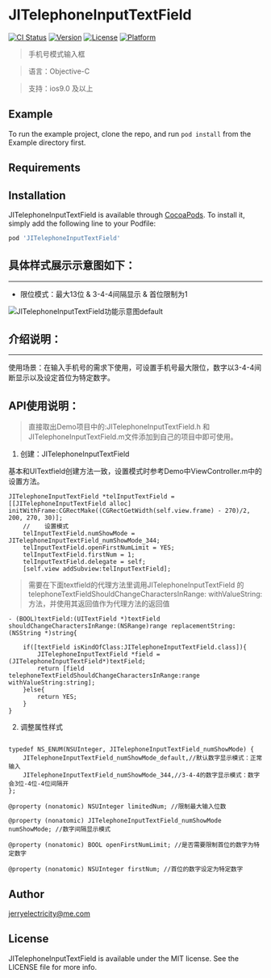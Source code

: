 # JITelephoneInputTextField

[![CI Status](https://img.shields.io/travis/jerryelectricity@me.com/JITelephoneInputTextField.svg?style=flat)](https://travis-ci.org/jerryelectricity@me.com/JITelephoneInputTextField)
[![Version](https://img.shields.io/cocoapods/v/JITelephoneInputTextField.svg?style=flat)](https://cocoapods.org/pods/JITelephoneInputTextField)
[![License](https://img.shields.io/cocoapods/l/JITelephoneInputTextField.svg?style=flat)](https://cocoapods.org/pods/JITelephoneInputTextField)
[![Platform](https://img.shields.io/cocoapods/p/JITelephoneInputTextField.svg?style=flat)](https://cocoapods.org/pods/JITelephoneInputTextField)

>手机号模式输入框

>语言：Objective-C

>支持：ios9.0 及以上

## Example

To run the example project, clone the repo, and run `pod install` from the Example directory first.

## Requirements

## Installation

JITelephoneInputTextField is available through [CocoaPods](https://cocoapods.org). To install
it, simply add the following line to your Podfile:

```ruby
pod 'JITelephoneInputTextField'
```

## 具体样式展示示意图如下：
***
* 限位模式：最大13位 & 3-4-4间隔显示 & 首位限制为1

![JITelephoneInputTextField功能示意图default](https://github.com/JerryIce/JITelephoneInputTextField/blob/master/other/JITelephoneInputTextFieldDiagram.gif)

## 介绍说明：
***
使用场景：在输入手机号的需求下使用，可设置手机号最大限位，数字以3-4-4间断显示以及设定首位为特定数字。

## API使用说明：

> 直接取出Demo项目中的:JITelephoneInputTextField.h 和 JITelephoneInputTextField.m文件添加到自己的项目中即可使用。

1. 创建：JITelephoneInputTextField

基本和UITextfield创建方法一致，设置模式时参考Demo中ViewController.m中的设置方法。

```
JITelephoneInputTextField *telInputTextField = [[JITelephoneInputTextField alloc] initWithFrame:CGRectMake((CGRectGetWidth(self.view.frame) - 270)/2, 200, 270, 30)];
    //    设置模式
    telInputTextField.numShowMode = JITelephoneInputTextField_numShowMode_344;
    telInputTextField.openFirstNumLimit = YES;
    telInputTextField.firstNum = 1;
    telInputTextField.delegate = self;
    [self.view addSubview:telInputTextField];
```
> 需要在下面textfield的代理方法里调用JITelephoneInputTextField 的telephoneTextFieldShouldChangeCharactersInRange: withValueString: 方法，并使用其返回值作为代理方法的返回值

```
- (BOOL)textField:(UITextField *)textField shouldChangeCharactersInRange:(NSRange)range replacementString:(NSString *)string{
    
    if([textField isKindOfClass:JITelephoneInputTextField.class]){
        JITelephoneInputTextField *field = (JITelephoneInputTextField*)textField;
        return [field telephoneTextFieldShouldChangeCharactersInRange:range withValueString:string];
    }else{
        return YES;
    }
}
```

2. 调整属性样式

```

typedef NS_ENUM(NSUInteger, JITelephoneInputTextField_numShowMode) {
    JITelephoneInputTextField_numShowMode_default,//默认数字显示模式：正常输入
    JITelephoneInputTextField_numShowMode_344,//3-4-4的数字显示模式：数字会3位-4位-4位间隔开
};

@property (nonatomic) NSUInteger limitedNum; //限制最大输入位数

@property (nonatomic) JITelephoneInputTextField_numShowMode numShowMode; //数字间隔显示模式

@property (nonatomic) BOOL openFirstNumLimit; //是否需要限制首位的数字为特定数字

@property (nonatomic) NSUInteger firstNum; //首位的数字设定为特定数字

```

## Author

jerryelectricity@me.com

## License

JITelephoneInputTextField is available under the MIT license. See the LICENSE file for more info.
